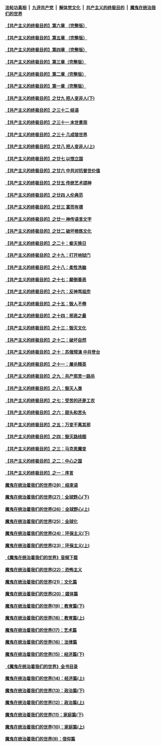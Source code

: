 ####  [法轮功真相](../../../../basic/blob/master/README.md?t=01210313) &nbsp;|&nbsp; [九评共产党](../../../../9ping.md/blob/master/README.md?t=01210313) &nbsp;|&nbsp; [解体党文化](../../../../jtdwh.md/blob/master/README.md?t=01210313)  &nbsp;|&nbsp; [共产主义的终极目的](../../../../gczydzjmd.md/blob/master/README.md?t=01210313) &nbsp;|&nbsp; [魔鬼在统治我们的世界](../../../../mgztzwmdsj.md/blob/master/README.md?t=01210313) 

#### [【共产主义的终极目的】第六章 （完整版）](../pages/nsc422/n11428913.md?t=01210313) 

#### [【共产主义的终极目的】第五章 （完整版）](../pages/nsc422/n11428912.md?t=01210313) 

#### [【共产主义的终极目的】第四章 （完整版）](../pages/nsc422/n11428907.md?t=01210313) 

#### [【共产主义的终极目的】第三章（完整版）](../pages/nsc422/n11428848.md?t=01210313) 

#### [【共产主义的终极目的】第二章（完整版）](../pages/nsc422/n11428831.md?t=01210313) 

#### [【共产主义的终极目的】第一章（完整版）](../pages/nsc422/n11417651.md?t=01210313) 

#### [【共产主义的终极目的】之廿九 把人变非人(下)](../pages/nsc422/n11344140.md?t=01210313) 

#### [【共产主义的终极目的】之三十二 结语](../pages/nsc422/n11360535.md?t=01210313) 

#### [【共产主义的终极目的】之三十一 末世景观](../pages/nsc422/n11351129.md?t=01210313) 

#### [【共产主义的终极目的】之三十 几成狼世界](../pages/nsc422/n11348280.md?t=01210313) 

#### [【共产主义的终极目的】之廿八 把人变非人(上)](../pages/nsc422/n11340492.md?t=01210313) 

#### [【共产主义的终极目的】之廿七 以恨立国](../pages/nsc422/n11336944.md?t=01210313) 

#### [【共产主义的终极目的】之廿六 中共对抗普世价值](../pages/nsc422/n11324785.md?t=01210313) 

#### [【共产主义的终极目的】之廿五 传统艺术颂神](../pages/nsc422/n11296396.md?t=01210313) 

#### [【共产主义的终极目的】之廿四 人伦典范](../pages/nsc422/n11296397.md?t=01210313) 

#### [【共产主义的终极目的】之廿三 富而有德](../pages/nsc422/n11283598.md?t=01210313) 

#### [【共产主义的终极目的】之廿一 神传语言文字](../pages/nsc422/n11263265.md?t=01210313) 

#### [【共产主义的终极目的】之廿二 破坏修炼文化](../pages/nsc422/n11245728.md?t=01210313) 

#### [【共产主义的终极目的】之二十：偷天换日](../pages/nsc422/n11238846.md?t=01210313) 

#### [【共产主义的终极目的】之十九：打开地狱门](../pages/nsc422/n11206376.md?t=01210313) 

#### [【共产主义的终极目的】之十八：柔性洗脑](../pages/nsc422/n11199994.md?t=01210313) 

#### [【共产主义的终极目的】之十七：颠倒善恶](../pages/nsc422/n11179782.md?t=01210313) 

#### [【共产主义的终极目的】之十六：反神骂祖宗](../pages/nsc422/n11166798.md?t=01210313) 

#### [【共产主义的终极目的】之十五：毁人不倦](../pages/nsc422/n11166792.md?t=01210313) 

#### [【共产主义的终极目的】之十四：邪恶之最](../pages/nsc422/n11150249.md?t=01210313) 

#### [【共产主义的终极目的】之十三：毁灭文化](../pages/nsc422/n11135227.md?t=01210313) 

#### [【共产主义的终极目的】之十二：破坏自然](../pages/nsc422/n11135214.md?t=01210313) 

#### [【共产主义的终极目的】之十：苏俄预演 中共登台](../pages/nsc422/n11118424.md?t=01210313) 

#### [【共产主义的终极目的】之十一：屠杀精英](../pages/nsc422/n11118442.md?t=01210313) 

#### [【共产主义的终极目的】之九：共产邪灵一路杀](../pages/nsc422/n11114139.md?t=01210313) 

#### [【共产主义的终极目的】之八：毁灭人类](../pages/nsc422/n11108503.md?t=01210313) 

#### [【共产主义的终极目的】之七：受苦的还是工农](../pages/nsc422/n11101809.md?t=01210313) 

#### [【共产主义的终极目的】之六：甜头和苦头](../pages/nsc422/n11096971.md?t=01210313) 

#### [【共产主义的终极目的】之五：万变不离其邪](../pages/nsc422/n11091285.md?t=01210313) 

#### [【共产主义的终极目的】之四：毁灭路线图](../pages/nsc422/n11086284.md?t=01210313) 

#### [【共产主义的终极目的】之三：马克思魔变](../pages/nsc422/n11061941.md?t=01210313) 

#### [【共产主义的终极目的】之二：中心之国](../pages/nsc422/n11047728.md?t=01210313) 

#### [【共产主义的终极目的】之一：序言](../pages/nsc422/n11086077.md?t=01210313) 

#### [魔鬼在统治着我们的世界(28)：结束语](../pages/nsc422/n10936246.md?t=01210313) 

#### [魔鬼在统治着我们的世界(27)：全球野心(下)](../pages/nsc422/n10928319.md?t=01210313) 

#### [魔鬼在统治着我们的世界(26)：全球野心(上)](../pages/nsc422/n10900318.md?t=01210313) 

#### [魔鬼在统治着我们的世界(25)：全球化](../pages/nsc422/n10788205.md?t=01210313) 

#### [魔鬼在统治着我们的世界(24)：环保主义(下)](../pages/nsc422/n10695307.md?t=01210313) 

#### [魔鬼在统治着我们的世界(23)：环保主义(上)](../pages/nsc422/n10688613.md?t=01210313) 

#### [《魔鬼在统治着我们的世界》音频下载](../pages/nsc422/n10635553.md?t=01210313) 

#### [魔鬼在统治着我们的世界(22)：恐怖主义](../pages/nsc422/n10614727.md?t=01210313) 

#### [魔鬼在统治着我们的世界(21)：文化篇](../pages/nsc422/n10597706.md?t=01210313) 

#### [魔鬼在统治着我们的世界(20)：媒体篇](../pages/nsc422/n10586579.md?t=01210313) 

#### [魔鬼在统治着我们的世界(19)：教育篇(下)](../pages/nsc422/n10564808.md?t=01210313) 

#### [魔鬼在统治着我们的世界(18)：教育篇(上)](../pages/nsc422/n10526970.md?t=01210313) 

#### [魔鬼在统治着我们的世界(17)：艺术篇](../pages/nsc422/n10499093.md?t=01210313) 

#### [魔鬼在统治着我们的世界(16)：法律篇](../pages/nsc422/n10485969.md?t=01210313) 

#### [魔鬼在统治着我们的世界(15)：经济篇(下)](../pages/nsc422/n10469975.md?t=01210313) 

#### [《魔鬼在统治着我们的世界》全书目录](../pages/nsc422/n10464261.md?t=01210313) 

#### [魔鬼在统治着我们的世界(14)：经济篇(上)](../pages/nsc422/n10457370.md?t=01210313) 

#### [魔鬼在统治着我们的世界(13)：政治篇(下)](../pages/nsc422/n10448270.md?t=01210313) 

#### [魔鬼在统治着我们的世界(12)：政治篇(上)](../pages/nsc422/n10444576.md?t=01210313) 

#### [魔鬼在统治着我们的世界(11)：家庭篇(下)](../pages/nsc422/n10440961.md?t=01210313) 

#### [魔鬼在统治着我们的世界(10)：家庭篇(上)](../pages/nsc422/n10435448.md?t=01210313) 

#### [魔鬼在统治着我们的世界(9)：信仰篇](../pages/nsc422/n10432159.md?t=01210313) 

